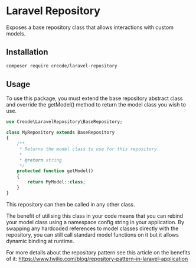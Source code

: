 # Laravel Repository

Exposes a base repository class that allows interactions with custom models.

## Installation
```bash
composer require creode/laravel-repository
```

## Usage
To use this package, you must extend the base repository abstract class and override the getModel() method to return the model class you wish to use.

```php
use Creode\LaravelRepository\BaseRepository;

class MyRepository extends BaseRepository
{
    /**
     * Returns the model class to use for this repository.
     *
     * @return string
     */
    protected function getModel()
    {
        return MyModel::class;
    }
}
```

This repository can then be called in any other class.

The benefit of utilising this class in your code means that you can rebind your model class using a namespace config string in your application. By swapping any hardcoded references to model classes directly with the repository, you can still call standard model functions on it but it allows dynamic binding at runtime.

For more details about the repository pattern see this article on the benefits of it: https://www.twilio.com/blog/repository-pattern-in-laravel-application

